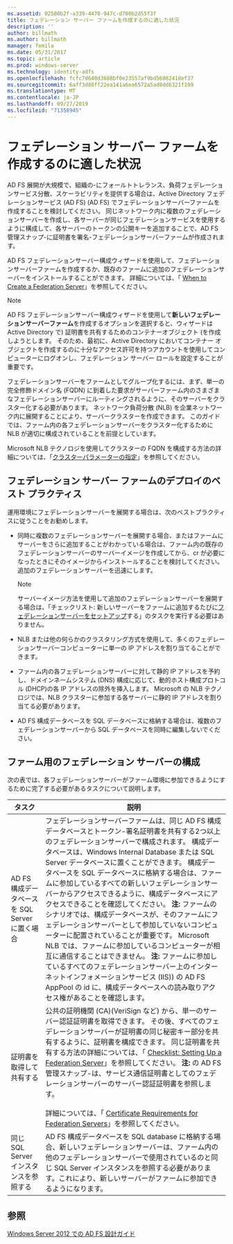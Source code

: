 ```yaml
---
ms.assetid: 02580b2f-a339-4470-947c-d700b2d55f3f
title: フェデレーション サーバー ファームを作成するのに適した状況
description: ''
author: billmath
ms.author: billmath
manager: femila
ms.date: 05/31/2017
ms.topic: article
ms.prod: windows-server
ms.technology: identity-adfs
ms.openlocfilehash: fcfc7d640d3688bf0e23557af9bd56082418ef37
ms.sourcegitcommit: 6aff3d88ff22ea141a6ea6572a5ad8dd6321f199
ms.translationtype: MT
ms.contentlocale: ja-JP
ms.lasthandoff: 09/27/2019
ms.locfileid: "71358945"
---
```

# <a name="when-to-create-a-federation-server-farm"></a>フェデレーション サーバー ファームを作成するのに適した状況

AD FS 展開が大規模で、組織の\-にフォールトトレランス、負荷フェデレーションサービス分散、スケーラビリティを提供する場合は、Active Directory フェデレーションサービス (AD FS) \(AD FS\) でフェデレーションサーバーファームを作成することを検討してください。 同じネットワーク内に複数のフェデレーションサーバーを作成し、各サーバーが同じフェデレーションサービスを使用するように構成して、各サーバーのトークンの公開キーを追加することで、AD FS 管理スナップ\-に証明書を署名\-フェデレーションサーバーファームが作成されます。  
  
AD FS フェデレーションサーバー構成ウィザードを使用して、フェデレーションサーバーファームを作成するか、既存のファームに追加のフェデレーションサーバーをインストールすることができます。 詳細については、「 [When to Create a Federation Server](When-to-Create-a-Federation-Server.md)」を参照してください。  
  
> [!NOTE]  
> AD FS フェデレーションサーバー構成ウィザードを使用して**新しいフェデレーションサーバーファーム**を作成するオプションを選択すると、ウィザードは Active Directory で\) 証明書を共有するためのコンテナーオブジェクト \(を作成しようとします。 そのため、最初に、Active Directory においてコンテナー オブジェクトを作成するのに十分なアクセス許可を持つアカウントを使用してコンピューターにログオンし、フェデレーション サーバー ロールを設定することが重要です。  
  
フェデレーションサーバーをファームとしてグループ化するには、まず、単一の完全修飾ドメイン名 \(FQDN\) に到着した要求がサーバーファーム内のさまざまなフェデレーションサーバーにルーティングされるように、そのサーバーをクラスター化する必要があります。 ネットワーク負荷分散 \(NLB\) を企業ネットワーク内に展開することにより、サーバークラスターを作成できます。 このガイドでは、ファーム内の各フェデレーションサーバーをクラスター化するために NLB が適切に構成されていることを前提としています。  
  
Microsoft NLB テクノロジを使用してクラスターの FQDN を構成する方法の詳細については、「[クラスターパラメーターの指定](https://go.microsoft.com/fwlink/?LinkID=74651)」を参照してください。  
  
## <a name="best-practices-for-deploying-a-federation-server-farm"></a>フェデレーション サーバー ファームのデプロイのベスト プラクティス  
運用環境にフェデレーションサーバーを展開する場合は、次のベストプラクティスに従うことをお勧めします。  
  
-   同時に複数のフェデレーションサーバーを展開する場合、またはファームにサーバーをさらに追加することがわかっている場合は、ファーム内の既存のフェデレーションサーバーのサーバーイメージを作成してから、cr が必要になったときにそのイメージからインストールすることを検討してください。追加のフェデレーションサーバーを迅速にします。  
  
    > [!NOTE]  
    > サーバーイメージ方法を使用して追加のフェデレーションサーバーを展開する場合は、「チェックリスト: 新しいサーバーをファームに追加するたびに[フェデレーションサーバーをセットアップ](../../ad-fs/deployment/Checklist--Setting-Up-a-Federation-Server.md)する」のタスクを実行する必要はありません。  
  
-   NLB または他の何らかのクラスタリング方式を使用して、多くのフェデレーションサーバーコンピューターに単一の IP アドレスを割り当てることができます。  
  
-   ファーム内の各フェデレーションサーバーに対して静的 IP アドレスを予約し、ドメインネームシステム \(DNS\) 構成に応じて、動的ホスト構成プロトコル \(DHCP\)の各 IP アドレスの除外を挿入します。 Microsoft の NLB テクノロジでは、NLB クラスターに参加する各サーバーに静的 IP アドレスを割り当てる必要があります。  
  
-   AD FS 構成データベースを SQL データベースに格納する場合は、複数のフェデレーションサーバーから SQL データベースを同時に編集しないでください。  
  
## <a name="configuring-federation-servers-for-a-farm"></a>ファーム用のフェデレーション サーバーの構成  
次の表では、各フェデレーションサーバーがファーム環境に参加できるようにするために完了する必要があるタスクについて説明します。  
  
|タスク|説明|  
|--------|---------------|  
|AD FS 構成データベースを SQL Server に置く場合|フェデレーションサーバーファームは、同じ AD FS 構成データベースとトークン\-署名証明書を共有する2つ以上のフェデレーションサーバーで構成されます。 構成データベースは、Windows Internal Database または SQL Server データベースに置くことができます。 構成データベースを SQL データベースに格納する場合は、ファームに参加しているすべての新しいフェデレーションサーバーからアクセスできるように、構成データベースにアクセスできることを確認してください。 **注:** ファームのシナリオでは、構成データベースが、そのファームにフェデレーションサーバーとして参加していないコンピューターに配置されていることが重要です。 Microsoft NLB では、ファームに参加しているコンピューターが相互に通信することはできません。 **注:** ファームに参加しているすべてのフェデレーションサーバー上のインターネットインフォメーションサービス \(IIS\)\) の AD FS AppPool の id に、構成データベースへの読み取りアクセス権があることを確認します。|  
|証明書を取得して共有する|公共の証明機関 \(CA\)(VeriSign など) から、単一のサーバー認証証明書を取得できます。 その後、すべてのフェデレーションサーバーが証明書の同じ秘密キー部分を共有するように、証明書を構成できます。 同じ証明書を共有する方法の詳細については、「 [Checklist: Setting Up a Federation Server](../../ad-fs/deployment/Checklist--Setting-Up-a-Federation-Server.md)」を参照してください。 **注:** の AD FS 管理スナップ\-は、サービス通信証明書としてのフェデレーションサーバーのサーバー認証証明書を参照します。<br /><br />詳細については、「 [Certificate Requirements for Federation Servers](Certificate-Requirements-for-Federation-Servers.md)」を参照してください。|  
|同じ SQL Server インスタンスを参照する|AD FS 構成データベースを SQL database に格納する場合、新しいフェデレーションサーバーは、ファーム内の他のフェデレーションサーバーで使用されているのと同じ SQL Server インスタンスを参照する必要があります。これにより、新しいサーバーがファームに参加できるようになります。|  
  
## <a name="see-also"></a>参照
[Windows Server 2012 での AD FS 設計ガイド](AD-FS-Design-Guide-in-Windows-Server-2012.md)
